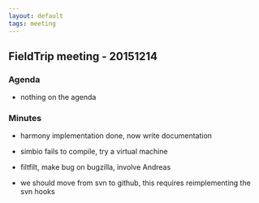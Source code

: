 ```yaml
---
layout: default
tags: meeting
---
```


## FieldTrip meeting - 20151214

### Agenda

*  nothing on the agenda

### Minutes

*  harmony implementation done, now write documentation

*  simbio fails to compile, try a virtual machine

*  filtfilt, make bug on bugzilla, involve Andreas

*  we should move from svn to github, this requires reimplementing the svn hooks
